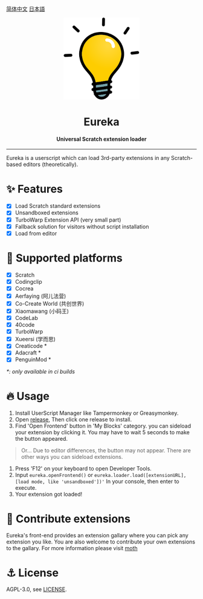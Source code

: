 [简体中文](./README-zh_CN.md) [日本語](./README-ja_JP.md)

<div align="center">

<img alt="logo" src="./assets/eureka.svg" width="200px">

# Eureka
#### Universal Scratch extension loader

</div>

---

Eureka is a userscript which can load 3rd-party extensions in any Scratch-based editors (theoretically).
# ✨ Features
- [x] Load Scratch standard extensions
- [x] Unsandboxed extensions
- [x] TurboWarp Extension API (very small part)
- [x] Fallback solution for visitors without script installation
- [x] Load from editor

# 🌈 Supported platforms
- [x] Scratch
- [x] Codingclip
- [x] Cocrea
- [x] Aerfaying (阿儿法营)
- [x] Co-Create World (共创世界)
- [x] Xiaomawang (小码王)
- [x] CodeLab
- [x] 40code
- [x] TurboWarp
- [x] Xueersi (学而思)
- [x] Creaticode *
- [x] Adacraft *
- [x] PenguinMod *

*\*: only available in ci builds*

# 🔥 Usage
1. Install UserScript Manager like Tampermonkey or Greasymonkey.
2. Open [release](https://github.com/EurekaScratch/eureka-loader/releases), Then click one release to install.
3. Find 'Open Frontend' button in 'My Blocks' category. you can sideload your extension by clicking it. You may have to wait 5 seconds to make the button appeared.

> Or... Due to editor differences, the button may not appear. There are other ways you can sideload extensions.   

1. Press 'F12' on your keyboard to open Developer Tools.
2. Input ``eureka.openFrontend()`` or ``eureka.loader.load([extensionURL], [load mode, like 'unsandboxed'])'`` In your console, then enter to execute.
3. Your extension got loaded!

# 🥰 Contribute extensions
Eureka's front-end provides an extension gallary where you can pick any extension you like. You are also welcome to contribute your own extensions to the gallary. For more information please visit [moth](https://github.com/EurekaScratch/moth)

# ⚓ License
AGPL-3.0, see [LICENSE](./LICENSE).
